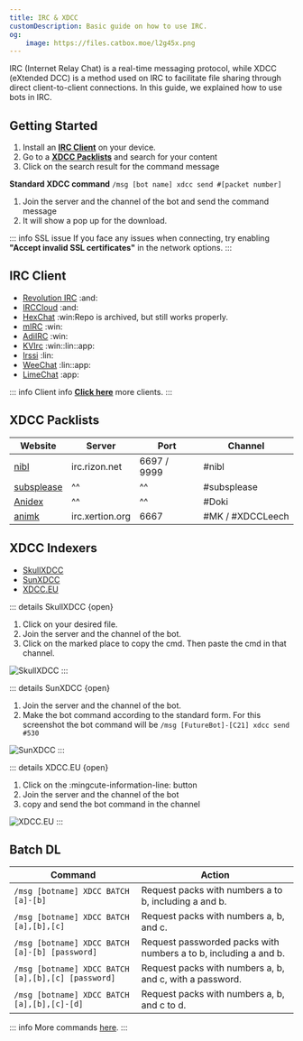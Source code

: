 ```yaml
---
title: IRC & XDCC
customDescription: Basic guide on how to use IRC.
og:
    image: https://files.catbox.moe/l2g45x.png
---
```


<GradientCard title="IRC & XDCC" description="Basic guide on how to use IRC" theme="turquoise" variant="thin"/>

IRC (Internet Relay Chat) is a real-time messaging protocol, while XDCC (eXtended DCC) is a method used on IRC to facilitate file sharing through direct client-to-client connections. In this guide, we explained how to use bots in IRC.
<br>

## Getting Started
1. Install an [**IRC Client**](#irc-client) on your device.
2. Go to a [**XDCC Packlists**](#xdcc-packlists) and search for your content
3. Click on the search result for the command message 

**Standard XDCC command** `/msg [bot name] xdcc send #[packet number]`


1. Join the server and the channel of the bot and send the command message
2. It will show a pop up for the download.

::: info SSL issue
If you face any issues when connecting, try enabling **"Accept invalid SSL certificates"** in the network options.
:::


## IRC Client
- [Revolution IRC](https://f-droid.org/packages/io.mrarm.irc/) :and:
- [IRCCloud](https://github.com/irccloud/android) :and:
- [HexChat](https://hexchat.github.io/)	:win:<tooltip>Repo is archived, but still works properly.</tooltip>
- [mIRC](https://www.mirc.com/)	:win:
- [AdiIRC](https://adiirc.com/)	:win:
- [KVIrc](https://github.com/kvirc/KVIrc/releases) :win::lin::app:
- [Irssi](https://irssi.org/) :lin:
- [WeeChat](https://weechat.org/) :lin::app:
- [LimeChat](https://apps.apple.com/us/app/limechat/id414030210) :app:


::: info Client info
[**Click here**](https://ircv3.net/software/clients) more clients.
:::


## XDCC Packlists
| Website | Server | Port | Channel |
|-|-|-|-|
| [nibl](https://nibl.co.uk/search) | irc.rizon.net | 6697 / 9999 | #nibl |
| [subsplease](https://subsplease.org/xdcc/) | ^^ | ^^ | #subsplease |
| [Anidex](https://xdcc.anidex.moe/) | ^^ | ^^ | #Doki |
| [animk](https://animk.info/xdcc/) | irc.xertion.org | 6667 | #MK / #XDCCLeech |

## XDCC Indexers
- [SkullXDCC](https://skullxdcc.com/)
- [SunXDCC](https://sunxdcc.com/)
- [XDCC.EU](https://www.xdcc.eu/)

::: details SkullXDCC {open}
1. Click on your desired file.
2. Join the server and the channel of the bot. 
3. Click on the marked place to copy the cmd. Then paste the cmd in that channel.

![SkullXDCC](/ss/irc/skull.webp)
:::

::: details SunXDCC {open}
1. Join the server and the channel of the bot. 
2. Make the bot command according to the standard form. For this screenshot the bot command will be `/msg [FutureBot]-[C21] xdcc send #530`

![SunXDCC](/ss/irc/sunxdcc.png)
:::

::: details XDCC.EU {open}
1. Click on the :mingcute-information-line: button
2. Join the server and the channel of the bot
3. copy and send the bot command in the channel

![XDCC.EU](/ss/irc/xdcceu.png)
:::

## Batch DL

| Command                                      | Action                                                             |
|----------------------------------------------|--------------------------------------------------------------------|
| `/msg [botname] XDCC BATCH [a]-[b]`         | Request packs with numbers a to b, including a and b.             |
| `/msg [botname] XDCC BATCH [a],[b],[c]`     | Request packs with numbers a, b, and c.                           |
| `/msg [botname] XDCC BATCH [a]-[b] [password]` | Request passworded packs with numbers a to b, including a and b. |
| `/msg [botname] XDCC BATCH [a],[b],[c] [password]` | Request packs with numbers a, b, and c, with a password. |
| `/msg [botname] XDCC BATCH [a],[b],[c]-[d]` | Request packs with numbers a, b, and c to d.                      |

::: info More commands [here](https://wiki.xertion.org/w/XDCC_Commands).
:::

